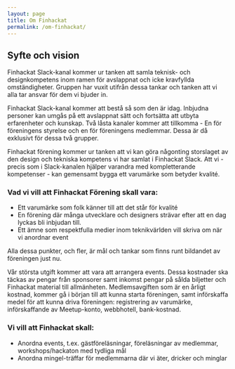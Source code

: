 ```yaml
---
layout: page
title: Om Finhackat
permalink: /om-finhackat/
---
```


## Syfte och vision
Finhackat Slack-kanal kommer ur tanken att samla teknisk- och designkompetens inom ramen för avslappnat och icke kravfyllda omständigheter. Gruppen har vuxit utifrån dessa tankar och tanken att vi alla tar ansvar för dem vi bjuder in.

Finhackat Slack-kanal kommer att bestå så som den är idag. Inbjudna personer kan umgås på ett avslappnat sätt och fortsätta att utbyta erfarenheter och kunskap. Två låsta kanaler kommer att tillkomma - En för föreningens styrelse och en för föreningens medlemmar. Dessa är då exklusivt för dessa två grupper.

Finhackat förening kommer ur tanken att vi kan göra någonting storslaget av den design och tekniska kompetens vi har samlat i Finhackat Slack. Att vi - precis som i Slack-kanalen hjälper varandra med kompletterande kompetenser - kan gemensamt bygga ett varumärke som betyder kvalité.

### Vad vi vill att Finhackat Förening skall vara:

* Ett varumärke som folk känner till att det står för kvalité
* En förening där många utvecklare och designers strävar efter att en dag lyckas bli inbjudan till.
* Ett ämne som respektfulla medier inom teknikvärlden vill skriva om när vi anordnar  event

Alla dessa punkter, och fler, är mål och tankar som finns runt bildandet av föreningen just nu.

Vår största utgift kommer att vara att arrangera events. Dessa kostnader ska täckas av pengar från sponsorer samt inkomst pengar på sålda biljetter och Finhackat material till allmänheten. Medlemsavgiften som är en årligt kostnad, kommer gå i början till att kunna starta föreningen, samt införskaffa medel för att kunna driva föreningen: registrering av varumärke, införskaffande av Meetup-konto, webbhotell, bank-kostnad.

### Vi vill att Finhackat skall:

* Anordna events, t.ex. gästföreläsningar, föreläsningar av medlemmar, workshops/hackaton med tydliga mål
* Anordna mingel-träffar för medlemmarna där vi äter, dricker och minglar